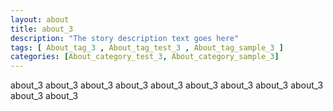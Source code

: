 ```yaml
---
layout: about
title: about_3 
description: "The story description text goes here"
tags: [ About_tag_3 , About_tag_test_3 , About_tag_sample_3 ]
categories: [About_category_test_3, About_category_sample_3]
---
```


about_3 about_3 about_3 about_3 about_3 about_3 about_3 about_3 about_3 about_3 about_3 